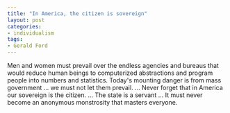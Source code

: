 ```yaml
---
title: "In America, the citizen is sovereign"
layout: post
categories:
- individualism
tags:
- Gerald Ford
---
```


Men and women must prevail over the endless agencies and bureaus that would reduce human beings to computerized abstractions and program people into numbers and statistics. Today's mounting danger is from mass government ... we must not let them prevail. ... Never forget that in America our sovereign is the citizen. ... The state is a servant ... It must never become an anonymous monstrosity that masters everyone.